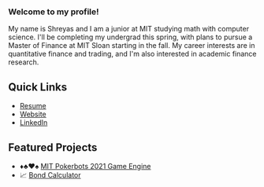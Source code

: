 ### Welcome to my profile!

My name is Shreyas and I am a junior at MIT studying math with computer science. I'll be completing my undergrad this spring, with plans to pursue a Master of Finance at MIT Sloan starting in the fall. My career interests are in quantitative finance and trading, and I'm also interested in academic finance research.

## Quick Links
- [Resume](https://github.com/shreysrins/resume/blob/main/Shreyas-Srinivasan-Resume.pdf)
- [Website](https://www.mit.edu/~shreyass)
- [LinkedIn](https://www.linkedin.com/in/svsrinivasan/)

## Featured Projects
- ♦️♣️♥️♠️ [MIT Pokerbots 2021 Game Engine](https://github.com/mitpokerbots/engine-2021)
- 📈 [Bond Calculator](https://github.com/shreysrins/bond-calculator)

<!--
**shreysrins/shreysrins** is a ✨ _special_ ✨ repository because its `README.md` (this file) appears on your GitHub profile.

Here are some ideas to get you started:

- 🔭 I’m currently working on ...
- 🌱 I’m currently learning ...
- 👯 I’m looking to collaborate on ...
- 🤔 I’m looking for help with ...
- 💬 Ask me about ...
- 📫 How to reach me: ...
- 😄 Pronouns: ...
- ⚡ Fun fact: ...
-->
